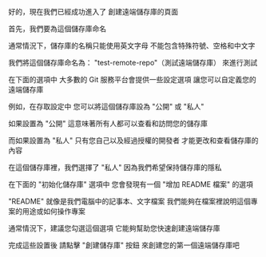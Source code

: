 好的，現在我們已經成功進入了
創建遠端儲存庫的頁面

首先，我們要為這個儲存庫命名

通常情況下，儲存庫的名稱只能使用英文字母
不能包含特殊符號、空格和中文字

我們將這個儲存庫命名為：
"test-remote-repo"（測試遠端儲存庫）
來進行測試

在下面的選項中
大多數的 Git 服務平台會提供一些設定選項
讓您可以自定義您的遠端儲存庫

例如，在存取設定中
您可以將這個儲存庫設為 "公開" 或 "私人"

如果設置為 "公開"
這意味著所有人都可以查看和訪問您的儲存庫

而如果設置為 "私人"
只有您自己以及經過授權的開發者
才能更改和查看儲存庫的內容

在這個儲存庫裡，我們選擇了 "私人" 
因為我們希望保持儲存庫的隱私

在下面的 "初始化儲存庫" 選項中
您會發現有一個 "增加 README 檔案" 的選項

"README" 就像是我們電腦中的記事本、文字檔案
我們能夠在檔案裡說明這個專案的用途或如何操作專案

通常情況下，建議您勾選這個選項
它能夠幫助您快速創建遠端儲存庫

完成這些設置後
請點擊 "創建儲存庫" 按鈕
來創建您的第一個遠端儲存庫吧